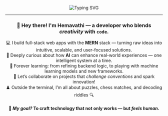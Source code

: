 <div align="center">

![Typing SVG](https://readme-typing-svg.demolab.com?font=Fira+Code&size=24&pause=1300&color=3B82F6&center=true&vCenter=true&width=900&lines=Hi%2C+I'm+Hemavathi+👋+Welcome+to+my+GitHub!;💻+Web+Developer+with+a+creative+flair;🌐+MERN+Full+Stack+Developer+building+cool+things;🧠+Backend+Engineer+who+loves+logic+%26+APIs;🎯+Problem+Solver+%7C+Puzzle+Lover+%7C+Chess+Fan)

</div>











---

<h3 align="center">
  👋 Hey there! I'm <b>Hemavathi</b> — a developer who blends <i>creativity</i> with <code>code</code>.
</h3>

<p align="center">
  💻 I build full-stack web apps with the <b>MERN</b> stack — turning raw ideas into intuitive, scalable, and user-focused solutions.  
  <br>
  🤖 Deeply curious about how <b>AI</b> can enhance real-world experiences — one intelligent system at a time.
  <br>
  🌱 Forever learning: from refining backend logic, to playing with machine learning models and new frameworks.  
  <br>
  👯 Let’s collaborate on projects that <i>challenge conventions</i> and spark innovation!  
  <br>
  ♟️ Outside the terminal, I’m all about puzzles, chess matches, and decoding riddles 🔍  
</p>

<h4 align="center">
  🎯 <i>My goal?</i> To craft technology that not only works — but <b><i>feels human</i></b>.
</h4>



<!---
Hemavathi-Code20/Hemavathi-Code20 is a ✨ special ✨ repository because its `README.md` (this file) appears on your GitHub profile.
You can click the Preview link to take a look at your changes.
--->
